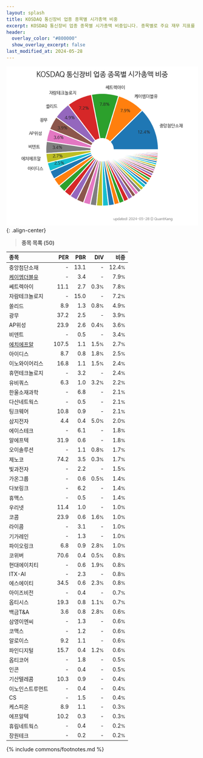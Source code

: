 ```yaml
---
layout: splash
title: KOSDAQ 통신장비 업종 종목별 시가총액 비중
excerpt: KOSDAQ 통신장비 업종 종목별 시가총액 비중입니다. 종목별로 주요 재무 지표를 함께 표시합니다.
header:
  overlay_color: "#800000"
  show_overlay_excerpt: false
last_modified_at: 2024-05-28
---
```



![KOSDAQ 통신장비 업종 종목별 시가총액 비중](/stats/sector/images/kosdaq_업종_통신장비_종목.png){: .align-center}


> **종목 목록 (50)**<a id="list"></a>

| **종목** | **PER** | **PBR** | **DIV** | **비중** |
| :------- | ------: | ------: | ------: | -------: |
| 중앙첨단소재 | - | 13.1 | - | 12.4<small>%</small> |
| [케이엠더블유](/032500/) | - | 3.4 | - | 7.9<small>%</small> |
| 쎄트렉아이 | 11.1 | 2.7 | 0.3<small>%</small> | 7.8<small>%</small> |
| 자람테크놀로지 | - | 15.0 | - | 7.2<small>%</small> |
| 쏠리드 | 8.9 | 1.3 | 0.8<small>%</small> | 4.9<small>%</small> |
| 광무 | 37.2 | 2.5 | - | 3.9<small>%</small> |
| AP위성 | 23.9 | 2.6 | 0.4<small>%</small> | 3.6<small>%</small> |
| 비덴트 | - | 0.5 | - | 3.4<small>%</small> |
| [에치에프알](/230240/) | 107.5 | 1.1 | 1.5<small>%</small> | 2.7<small>%</small> |
| 아이디스 | 8.7 | 0.8 | 1.8<small>%</small> | 2.5<small>%</small> |
| 이노와이어리스 | 16.8 | 1.1 | 1.5<small>%</small> | 2.4<small>%</small> |
| 휴먼테크놀로지 | - | 3.2 | - | 2.4<small>%</small> |
| 유비쿼스 | 6.3 | 1.0 | 3.2<small>%</small> | 2.2<small>%</small> |
| 한울소재과학 | - | 6.8 | - | 2.1<small>%</small> |
| 다산네트웍스 | - | 0.5 | - | 2.1<small>%</small> |
| 팅크웨어 | 10.8 | 0.9 | - | 2.1<small>%</small> |
| 삼지전자 | 4.4 | 0.4 | 5.0<small>%</small> | 2.0<small>%</small> |
| 에이스테크 | - | 6.1 | - | 1.8<small>%</small> |
| 알에프텍 | 31.9 | 0.6 | - | 1.8<small>%</small> |
| 오이솔루션 | - | 1.1 | 0.8<small>%</small> | 1.7<small>%</small> |
| 제노코 | 74.2 | 3.5 | 0.3<small>%</small> | 1.7<small>%</small> |
| 빛과전자 | - | 2.2 | - | 1.5<small>%</small> |
| 가온그룹 | - | 0.6 | 0.5<small>%</small> | 1.4<small>%</small> |
| 다보링크 | - | 6.2 | - | 1.4<small>%</small> |
| 휴맥스 | - | 0.5 | - | 1.4<small>%</small> |
| 우리넷 | 11.4 | 1.0 | - | 1.0<small>%</small> |
| 코콤 | 23.9 | 0.6 | 1.6<small>%</small> | 1.0<small>%</small> |
| 라이콤 | - | 3.1 | - | 1.0<small>%</small> |
| 기가레인 | - | 1.3 | - | 1.0<small>%</small> |
| 파이오링크 | 6.8 | 0.9 | 2.8<small>%</small> | 1.0<small>%</small> |
| 코위버 | 70.6 | 0.4 | 0.5<small>%</small> | 0.8<small>%</small> |
| 현대에이치티 | - | 0.6 | 1.9<small>%</small> | 0.8<small>%</small> |
| ITX-AI | - | 2.3 | - | 0.8<small>%</small> |
| 에스에이티 | 34.5 | 0.6 | 2.3<small>%</small> | 0.8<small>%</small> |
| 아이즈비전 | - | 0.4 | - | 0.7<small>%</small> |
| 옵티시스 | 19.3 | 0.8 | 1.1<small>%</small> | 0.7<small>%</small> |
| 백금T&A | 3.6 | 0.8 | 2.8<small>%</small> | 0.6<small>%</small> |
| 삼영이엔씨 | - | 1.3 | - | 0.6<small>%</small> |
| 코맥스 | - | 1.2 | - | 0.6<small>%</small> |
| 알로이스 | 9.2 | 1.1 | - | 0.6<small>%</small> |
| 파인디지털 | 15.7 | 0.4 | 1.2<small>%</small> | 0.6<small>%</small> |
| 옵티코어 | - | 1.8 | - | 0.5<small>%</small> |
| 인콘 | - | 0.4 | - | 0.5<small>%</small> |
| 기산텔레콤 | 10.3 | 0.9 | - | 0.4<small>%</small> |
| 이노인스트루먼트 | - | 0.4 | - | 0.4<small>%</small> |
| CS | - | 1.5 | - | 0.4<small>%</small> |
| 케스피온 | 8.9 | 1.1 | - | 0.3<small>%</small> |
| 에프알텍 | 10.2 | 0.3 | - | 0.3<small>%</small> |
| 휴림네트웍스 | - | 0.4 | - | 0.2<small>%</small> |
| 장원테크 | - | 0.2 | - | 0.2<small>%</small> |

{% include commons/footnotes.md %}